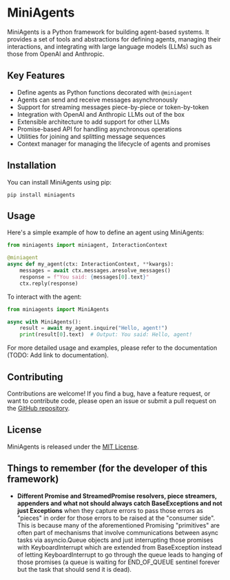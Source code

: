 # MiniAgents

MiniAgents is a Python framework for building agent-based systems. It provides a set of tools and abstractions for defining agents, managing their interactions, and integrating with large language models (LLMs) such as those from OpenAI and Anthropic.

## Key Features

- Define agents as Python functions decorated with `@miniagent`
- Agents can send and receive messages asynchronously
- Support for streaming messages piece-by-piece or token-by-token
- Integration with OpenAI and Anthropic LLMs out of the box
- Extensible architecture to add support for other LLMs
- Promise-based API for handling asynchronous operations
- Utilities for joining and splitting message sequences
- Context manager for managing the lifecycle of agents and promises

## Installation

You can install MiniAgents using pip:

```
pip install miniagents
```

## Usage

Here's a simple example of how to define an agent using MiniAgents:

```python
from miniagents import miniagent, InteractionContext

@miniagent
async def my_agent(ctx: InteractionContext, **kwargs):
    messages = await ctx.messages.aresolve_messages()
    response = f"You said: {messages[0].text}"
    ctx.reply(response)
```

To interact with the agent:

```python
from miniagents import MiniAgents

async with MiniAgents():
    result = await my_agent.inquire("Hello, agent!")
    print(result[0].text)  # Output: You said: Hello, agent!
```

For more detailed usage and examples, please refer to the documentation (TODO: Add link to documentation).

## Contributing

Contributions are welcome! If you find a bug, have a feature request, or want to contribute code, please open an issue or submit a pull request on the [GitHub repository](https://github.com/teremterem/MiniAgents).

## License

MiniAgents is released under the [MIT License](https://opensource.org/licenses/MIT).

## Things to remember (for the developer of this framework)

- **Different Promise and StreamedPromise resolvers, piece streamers, appenders and what not should always catch
  BaseExceptions and not just Exceptions** when they capture errors to pass those errors as "pieces" in order for
  those errors to be raised at the "consumer side". This is because many of the aforementioned Promising "primitives"
  are often part of mechanisms that involve communications between async tasks via asyncio.Queue objects and just
  interrupting those promises with KeyboardInterrupt which are extended from BaseException instead of letting
  KeyboardInterrupt to go through the queue leads to hanging of those promises (a queue is waiting for END_OF_QUEUE
  sentinel forever but the task that should send it is dead).
